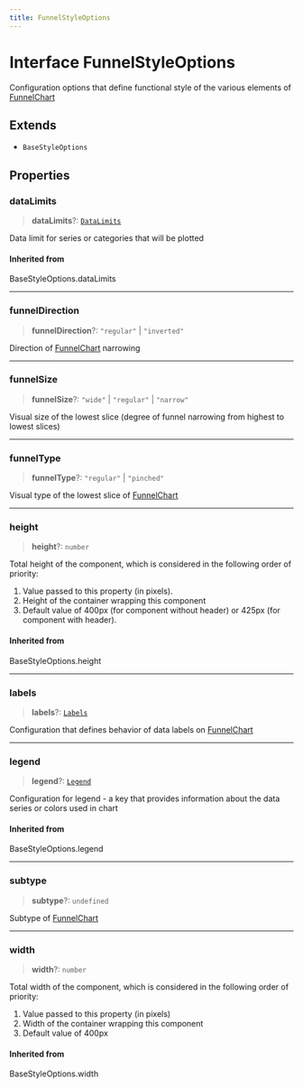 ```yaml
---
title: FunnelStyleOptions
---
```


# Interface FunnelStyleOptions

Configuration options that define functional style of the various elements of [FunnelChart](../functions/function.FunnelChart.md)

## Extends

- `BaseStyleOptions`

## Properties

### dataLimits

> **dataLimits**?: [`DataLimits`](interface.DataLimits.md)

Data limit for series or categories that will be plotted

#### Inherited from

BaseStyleOptions.dataLimits

***

### funnelDirection

> **funnelDirection**?: `"regular"` \| `"inverted"`

Direction of [FunnelChart](../functions/function.FunnelChart.md) narrowing

***

### funnelSize

> **funnelSize**?: `"wide"` \| `"regular"` \| `"narrow"`

Visual size of the lowest slice (degree of funnel narrowing from highest to lowest slices)

***

### funnelType

> **funnelType**?: `"regular"` \| `"pinched"`

Visual type of the lowest slice of [FunnelChart](../functions/function.FunnelChart.md)

***

### height

> **height**?: `number`

Total height of the component, which is considered in the following order of priority:

1. Value passed to this property (in pixels).
2. Height of the container wrapping this component
3. Default value of 400px (for component without header) or 425px (for component with header).

#### Inherited from

BaseStyleOptions.height

***

### labels

> **labels**?: [`Labels`](../type-aliases/type-alias.Labels.md)

Configuration that defines behavior of data labels on [FunnelChart](../functions/function.FunnelChart.md)

***

### legend

> **legend**?: [`Legend`](../type-aliases/type-alias.Legend.md)

Configuration for legend - a key that provides information about the data series or colors used in chart

#### Inherited from

BaseStyleOptions.legend

***

### subtype

> **subtype**?: `undefined`

Subtype of [FunnelChart](../functions/function.FunnelChart.md)

***

### width

> **width**?: `number`

Total width of the component, which is considered in the following order of priority:

1. Value passed to this property (in pixels)
2. Width of the container wrapping this component
3. Default value of 400px

#### Inherited from

BaseStyleOptions.width
